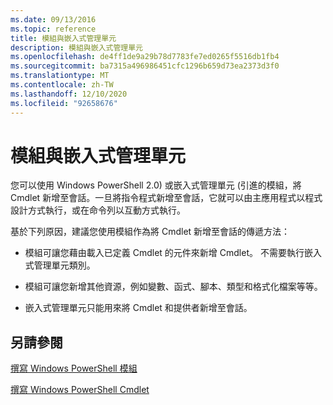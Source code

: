 ```yaml
---
ms.date: 09/13/2016
ms.topic: reference
title: 模組與嵌入式管理單元
description: 模組與嵌入式管理單元
ms.openlocfilehash: de4ff1de9a29b78d7783fe7ed0265f5516db1fb4
ms.sourcegitcommit: ba7315a496986451cfc1296b659d73ea2373d3f0
ms.translationtype: MT
ms.contentlocale: zh-TW
ms.lasthandoff: 12/10/2020
ms.locfileid: "92658676"
---
```

# <a name="modules-and-snap-ins"></a>模組與嵌入式管理單元

您可以使用 Windows PowerShell 2.0) 或嵌入式管理單元 (引進的模組，將 Cmdlet 新增至會話。一旦將指令程式新增至會話，它就可以由主應用程式以程式設計方式執行，或在命令列以互動方式執行。

基於下列原因，建議您使用模組作為將 Cmdlet 新增至會話的傳遞方法：

- 模組可讓您藉由載入已定義 Cmdlet 的元件來新增 Cmdlet。 不需要執行嵌入式管理單元類別。

- 模組可讓您新增其他資源，例如變數、函式、腳本、類型和格式化檔案等等。

- 嵌入式管理單元只能用來將 Cmdlet 和提供者新增至會話。

## <a name="see-also"></a>另請參閱

[撰寫 Windows PowerShell 模組](writing-a-windows-powershell-module.md)

[撰寫 Windows PowerShell Cmdlet](../cmdlet/cmdlet-overview.md)
